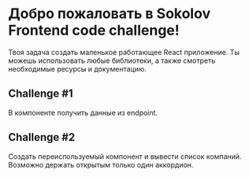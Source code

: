 # Добро пожаловать в Sokolov Frontend code challenge!

Твоя задача создать маленькое работающее React приложение. Ты можешь использовать любые библиотеки, а также смотреть необходимые ресурсы и документацию.

## Challenge #1

В компоненте <App /> получить данные из endpoint.

## Challenge #2

Создать переиспользуемый компонент <Accordion /> и вывести список компаний. Возможно держать открытым только один аккордион.
